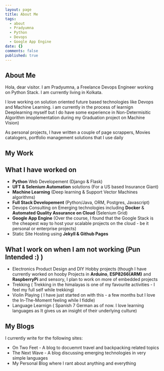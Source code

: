 ```yaml
---
layout: page
title: About Me
tags:
  - about
  - Pradyumna
  - Python
  - Devops
  - Google App Engine
date: {}
comments: false
published: true
---
```

    
## About Me
Hola, dear visitor. I am Pradyumna, a Freelance Devops Engineer working on Python Stack. I am currently living in Kolkata. 

I love working on solution oriented future based technologies like Devops and Machine Learning. i am currently in the process of learnign Deeplearning myself but I do have some experience in Non-Determisitic Algorithm imoplementation during my Graduation project on Machine Vision)

As personal projects, I have written a couple of page scrappers, Movies catalogers, portfolio management solutions that I use daily

## My Work

## What I have worked on 
* **Python** Web Developement (Django & Flask)
* **UFT & Selenium Automation** solutions (For a US based Insurance Giant)
* **Machine Learning** (Deep learning & Support Vector Machines algorithms)
* **Full Stack Developement** (Python/Java, ORM, Postgres, Javascript)
* Devops Consulting on Emerging technologies including **Docker** & **Automated Quality Assurance on Cloud** (Selenium Grid)
* **Google App Engine** (Over the course, I found that the Google Stack is the cheapest way to host your scalable projects on the cloud - be it personal or enterprise projects)
* Static Site Hosting using **Jekyll & Github Pages**

## What I work on when I am not working (Pun Intended :) )
* Electronics Product Design and DIY Hobby projects (though I have currently worked on hooby Projects in **Arduino**, **ESP8266(ARM)** and **RaspberryPi** and sensory, I plan to work on more of embedded projects
* Trekking ( Trekking in the himalayas is one of my favourite activities - I feel my full self while trekking)
* Violin Playing ( I have just started on with this - a few months but I love the In-The-Moment feeling while I fiddle)
* Language Learnign ( Spanish 7 German as of now. I love learning languages as It gives us an insight of their underlying culture)

## My Blogs
I currently write for the following sites:
* On Two Feet - A blog to docuemnt travel and backpacking related topics
* The Next Wave - A blog discussing emerging technologies in very simple languages
* My Personal Blog where I rant about anything and everything
